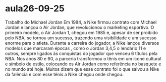 # aula26-09-25
Trabalho do Michael Jordan
Em 1984, a Nike firmou contrato com MIchael Jordan e lançou o Air Jordan, que
revolucionou o marketing esportivo. O primeiro modelo, o Air Jordan 1, chegou em
1985 e, apesar de ser proibido pelo NBA, se tornou um sucesso, trazendo uma
visibilidade e um sucesso enorme para o atleta. Durante a carreira do jogador, a
Nike lançou diversos modelos que marcaram épocas , como o Jordan 3,4,5 o
lendário 11 e outros, sempre ligados às conquistas do jogador que venceu 6 títulos
pela NBA. Nos anos 80 e 90, a parceria transformou o tênis em um ícone cultural e
símbolo de estilo, colocando os Air Jordan como referência no basquete e no mundo
até hoje. Muitos dizem que esse contrato foi o que salvou a Nike da falência e com
esse tênis a Nike chegou onde chegou.
